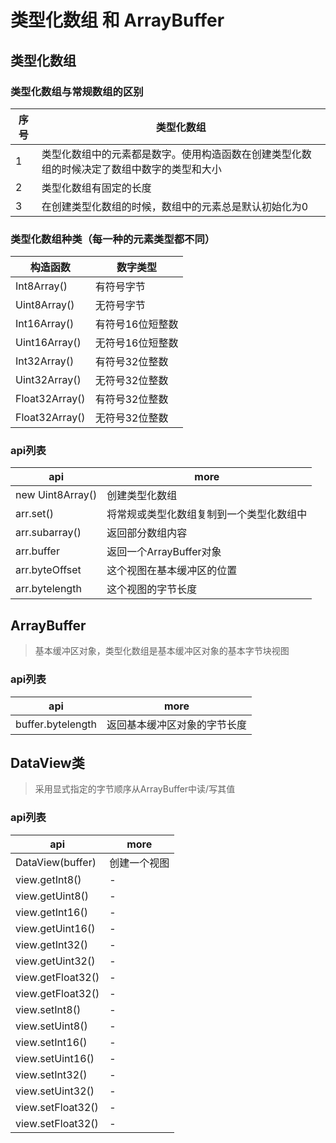 # 类型化数组 和 ArrayBuffer

## 类型化数组

### 类型化数组与常规数组的区别

| 序号  | 类型化数组                                         |
|-----|-----------------------------------------------|
| 1   | 类型化数组中的元素都是数字。使用构造函数在创建类型化数组的时候决定了数组中数字的类型和大小 |
| 2   | 类型化数组有固定的长度                                   |
| 3   | 在创建类型化数组的时候，数组中的元素总是默认初始化为0                   |

### 类型化数组种类（每一种的元素类型都不同）

| 构造函数           | 数字类型      |
|----------------|-----------|
| Int8Array()    | 有符号字节     |
| Uint8Array()   | 无符号字节     |
| Int16Array()   | 有符号16位短整数 |
| Uint16Array()  | 无符号16位短整数 |
| Int32Array()   | 有符号32位整数  |
| Uint32Array()  | 无符号32位整数  |
| Float32Array() | 有符号32位整数  |
| Float32Array() | 无符号32位整数  |

### api列表

| api              | more                 |
|------------------|----------------------|
| new Uint8Array() | 创建类型化数组              |
| arr.set()        | 将常规或类型化数组复制到一个类型化数组中 |
| arr.subarray()   | 返回部分数组内容             |
| arr.buffer       | 返回一个ArrayBuffer对象    |
| arr.byteOffset   | 这个视图在基本缓冲区的位置        |
| arr.bytelength   | 这个视图的字节长度            |

## ArrayBuffer

> 基本缓冲区对象，类型化数组是基本缓冲区对象的基本字节块视图

### api列表

| api               | more           |
|-------------------|----------------|
| buffer.bytelength | 返回基本缓冲区对象的字节长度 |

## DataView类

> 采用显式指定的字节顺序从ArrayBuffer中读/写其值

### api列表

| api               | more   |
|-------------------|--------|
| DataView(buffer)  | 创建一个视图 |
| view.getInt8()    | -      |
| view.getUint8()   | -      |
| view.getInt16()   | -      |
| view.getUint16()  | -      |
| view.getInt32()   | -      |
| view.getUint32()  | -      |
| view.getFloat32() | -      |
| view.getFloat32() | -      |
| view.setInt8()    | -      |
| view.setUint8()   | -      |
| view.setInt16()   | -      |
| view.setUint16()  | -      |
| view.setInt32()   | -      |
| view.setUint32()  | -      |
| view.setFloat32() | -      |
| view.setFloat32() | -      |

